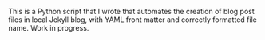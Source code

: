This is a Python script that I wrote that automates the creation of blog post files in local Jekyll blog, with YAML front matter and correctly formatted file name. Work in progress.

